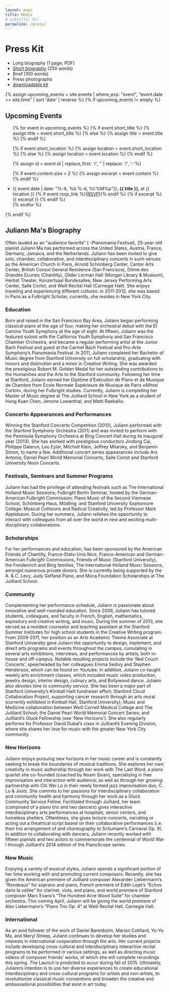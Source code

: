 ```yaml
---
layout: page
title: Media
# subtitle: hi!
permalink: /press/
---
```


Press Kit
=========

- Long biography (1 page, PDF)
- [Short biography](/short_bio.txt) (250 words)
- Brief (100 words)
- Press photographs
- [downloadable kit](https://static.hackartscience.com/juliannma/juliann_ma_press_kit.zip)

{% assign upcoming_events = site.events | where_exp: "event", "event.date >= site.time" | sort 'date' | reverse %}
{% if upcoming_events != empty %}
<h2>Upcoming Events</h2>
<ul>
{% for event in upcoming_events %}
  {% if event.short_title %}
    {% assign title = event.short_title %}
  {% else %}
    {% assign title = event.title %}
  {% endif %}

  {% if event.short_location %}
    {% assign location = event.short_location %}
  {% else %}
    {% assign location = event.location %}
  {% endif %}

  {% assign id = event.id | replace_first: '/', '' | replace: '/', '-'%}

  {% if event.content.size > 2 %}
    {% assign excerpt = event.content %}
  {% endif %}

  <li>
    <span class="calendar_tile">{{ event.date | date: "%-A, %b %-d, %I:%M%p"}}, </span>
    <b>{{ title }}</b>, at {{ location }}
    {% if event.rsvp_link %}(<a href="{{ event.rsvp_link }}">RSVP</a>){% endif %}
    {% if excerpt %}
      <span class="event-detail">{{ excerpt }}</span>
    {% endif %}
  </li>
{% endfor %}
</ul>
{% endif %}

Juliann Ma's Biography
----------------------

Often lauded as an “audience favorite” ( –Pianomania Festival), 25-year-old pianist Juliann Ma has performed across the United States, Austria, France, Germany, Jamaica, and the Netherlands. Juliann has been invited to give solo, chamber, collaborative, and interdisciplinary concerts in such venues as the American Church in Paris, Arnold Schönberg Center, Cantor Arts Center, British Consul General Residence (San Francisco), Dôme des Grandes Ecuries (Chantilly), Gilder Lerman Hall (Morgan Library & Museum), Herbst Theater, Konzertsaal Bundesallee, New Jersey Performing Arts Center, Salle Cortot, and Weill Recital Hall (Carnegie Hall). She enjoys traveling and experiencing different cultures: in 2011-2012, she was based in Paris as a Fulbright Scholar; currently, she resides in New York City.


### Education

Born and raised in the San Francisco Bay Area, Juliann began performing classical piano at the age of four, making her orchestral debut with the El Camino Youth Symphony at the age of eight. At fifteen, Juliann was the featured soloist with the California Youth Symphony and San Francisco Chamber Orchestra, and became a regular performing artist at the Junior Bach Festival and guest at the Carmel Bach Festival and Pro-Arte Symphony’s Pianomania Festival. In 2011, Juliann completed her Bachelor of Music degree from Stanford University on full scholarship, graduating with honors and distinction and a minor in Creative Writing. She was awarded the prestigious Robert M. Golden Medal for her outstanding contributions to the Humanities and the Arts to the Stanford community. Following her time at Stanford, Juliann earned her Diplôme d’Exécution de Piano et de Musique de Chambre from École Normale Supérieure de Musique de Paris «Alfred Cortot», during her Fulbright studies. Currently, Juliann is completing her Master of Music degree at The Juilliard School in New York as a student of Hung Kuan Chen, Jerome Lowenthal, and Matti Raekallio.


### Concerto Appearances and Performances

Winning the Stanford Concerto Competition (2010), Juliann performed with the Stanford Symphony Orchestra (2011) and was invited to perform with the Peninsula Symphony Orchestra at Bing Concert Hall during its inaugural year (2013). She has worked with prestigious conductors Jindong Cai, Philippe Dalarun, Leo Eylar, Mitchell Klein, Jeffrey Milarsky, and Benjamin Simon, to name a few. Additional concert series appearances include Ars Antonia, Daniel Pearl World Memorial Concerts, Salle Cortot and Stanford University Noon Concerts.


### Festivals, Seminars and Summer Programs

Juliann has had the privilege of attending festivals such as The International Holland Music Sessions; Fulbright Berlin Seminar, hosted by the German-American Fulbright Commission; Piano Music of the Second Viennese School, Schönberg Haus, Mödling; and Stanford University Sophomore College: Musical Collisions and Radical Creativity, led by Professor Mark Applebaum. During her summers, Juliann relishes the opportunity to interact with colleagues from all over the world in new and exciting multi-disciplinary collaborations.


### Scholarships

For her performances and education, has been sponsored by the American Friends of Chantilly, France-Etats-Unis Nice, Franco-American and German-American Fulbright Commissions, Friends of Music (Stanford University), the Freidenrich and Bing families, The International Holland Music Sessions, amongst numerous private donors. She is currently being supported by the A. & C. Levy, Judy Gelfand Piano, and Moca Foundation Scholarships at The Juilliard School.


### Community

Complementing her performance schedule, Juliann is passionate about innovative and well-rounded education. Since 2006, Juliann has tutored students, colleagues, and faculty in French, English, mathematics, expository and creative writing, and music. During the summer of 2013, she served as a resident counselor and teaching assistant at the Stanford Summer Institutes for high school students in the Creative Writing program. From 2009-2011, her position as an Arts Academic Theme Associate at Stanford University gave Juliann the opportunity to design, implement, and direct arts programs and events throughout the campus, cumulating in several arts exhibitions, interviews, and performances by artists, both in-house and off-campus. Notable resulting projects include the ‘Red Couch Concerts’, spearheaded by her colleagues Emma Sedivy and Stephen Henderson, which can be found on Youtube. In addition, Juliann co-taught weekly arts enrichment classes, which included music video production, jewelry design, interior design, culinary arts, and Bollywood dance.
Juliann also devotes time to community service. She has been a major part of Stanford University’s Kimball Haiti fundraiser effort; Stanford Cloud Collaboration Project, supporting cancer research through an arts mural (currently exhibited in Kimball Hall, Stanford University); Music and Medicine collaboration between Weill Cornell Medical College and The Juilliard School; the Daniel Pearl World Memorial Concert Series; and Juilliard’s Gluck Fellowship (see ‘New Horizons’). She also regularly performs for Professor David Dubal’s class in Juilliard’s Evening Division, where she shares her love for music with the greater New York City community.


### New Horizons

Juliann enjoys pursuing new horizons in her music career and is constantly seeking to break the boundaries of musical traditions. She explores her own creativity in music authorship through her work with The Last Word, a piano quartet she co-founded (coached by Noam Sivan), specializing in free improvisation and interaction with audience; as well as through her growing partnership with Chi Wei Lo in their newly formed jazz improvisation duo, C. Lo & Joolz.
She commits to her passions for interdisciplinary collaboration and community health and harmony through her work as a Gluck Community Service Fellow. Facilitated through Juilliard, her team (comprised of a piano trio and two dancers) gives interactive interdisciplinary arts performances at hospitals, senior centers, and homeless shelters. Oftentimes, she gives lecture-concerts, narrating or acting out a theatrical script based on their collaborative performances (i.e. their trio arrangement of and choreography to Schumann’s Carnaval Op. 9). In addition to collaborating with dancers, Juliann recently worked with fifteen pianists and two actors to commemorate the centennial of World War I through Juilliard’s 2014 edition of the PianoScope series.


### New Music

Enjoying a variety of musical styles, Juliann spends a significant portion of her time working with and promoting current composers. Recently, she has given the American premiere of Juilliard composer Alexander Liebermann’s “Rondeaux” for soprano and piano, French premiere of Edith Lejet’s “Echos dans la vallée” for clarinet, viola, and piano, and world premiere of Stanford composer Marc Evans’s “The Hundred Acre Wood Suite” for chamber orchestra. This coming April, Juliann will be giving the world premiere of Alex Liebermann’s “Piano Trio Op. 4” at Weill Recital Hall, Carnegie Hall.


### International

As an avid follower of the work of Daniel Barenboim, Marion Cotillard, Yo-Yo Ma, and Meryl Streep, Juliann continues to develop her studies and interests in international cooperation through the arts. Her current projects include developing cross-cultural and interdisciplinary interactive recital programs to be performed in various settings, as well as directing music videos of composer friends’ works, of which she will complete recordings this spring. The Launch is predicted to occur during fall of 2015.
Ultimately, Juliann’s intention is to use her diverse experiences to create educational interdisciplinary and cross-cultural programs for artists and non-artists, to revolutionize classical music conventions and broaden the creative and ambassadorial possibilities that exist in art today.
